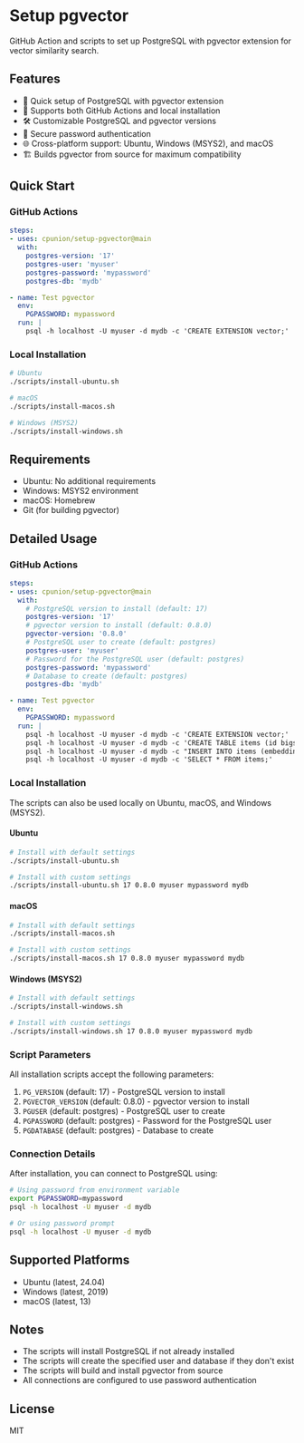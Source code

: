 # Setup pgvector

GitHub Action and scripts to set up PostgreSQL with pgvector extension for vector similarity search.

## Features

- 🚀 Quick setup of PostgreSQL with pgvector extension
- 🔄 Supports both GitHub Actions and local installation
- 🛠️ Customizable PostgreSQL and pgvector versions
- 🔐 Secure password authentication
- 🌐 Cross-platform support: Ubuntu, Windows (MSYS2), and macOS
- 🏗️ Builds pgvector from source for maximum compatibility

## Quick Start

### GitHub Actions

```yaml
steps:
- uses: cpunion/setup-pgvector@main
  with:
    postgres-version: '17'
    postgres-user: 'myuser'
    postgres-password: 'mypassword'
    postgres-db: 'mydb'

- name: Test pgvector
  env:
    PGPASSWORD: mypassword
  run: |
    psql -h localhost -U myuser -d mydb -c 'CREATE EXTENSION vector;'
```

### Local Installation

```bash
# Ubuntu
./scripts/install-ubuntu.sh

# macOS
./scripts/install-macos.sh

# Windows (MSYS2)
./scripts/install-windows.sh
```

## Requirements

- Ubuntu: No additional requirements
- Windows: MSYS2 environment
- macOS: Homebrew
- Git (for building pgvector)

## Detailed Usage

### GitHub Actions

```yaml
steps:
- uses: cpunion/setup-pgvector@main
  with:
    # PostgreSQL version to install (default: 17)
    postgres-version: '17'
    # pgvector version to install (default: 0.8.0)
    pgvector-version: '0.8.0'
    # PostgreSQL user to create (default: postgres)
    postgres-user: 'myuser'
    # Password for the PostgreSQL user (default: postgres)
    postgres-password: 'mypassword'
    # Database to create (default: postgres)
    postgres-db: 'mydb'

- name: Test pgvector
  env:
    PGPASSWORD: mypassword
  run: |
    psql -h localhost -U myuser -d mydb -c 'CREATE EXTENSION vector;'
    psql -h localhost -U myuser -d mydb -c 'CREATE TABLE items (id bigserial PRIMARY KEY, embedding vector(3));'
    psql -h localhost -U myuser -d mydb -c "INSERT INTO items (embedding) VALUES ('[1,2,3]');"
    psql -h localhost -U myuser -d mydb -c 'SELECT * FROM items;'
```

### Local Installation

The scripts can also be used locally on Ubuntu, macOS, and Windows (MSYS2).

#### Ubuntu
```bash
# Install with default settings
./scripts/install-ubuntu.sh

# Install with custom settings
./scripts/install-ubuntu.sh 17 0.8.0 myuser mypassword mydb
```

#### macOS
```bash
# Install with default settings
./scripts/install-macos.sh

# Install with custom settings
./scripts/install-macos.sh 17 0.8.0 myuser mypassword mydb
```

#### Windows (MSYS2)
```bash
# Install with default settings
./scripts/install-windows.sh

# Install with custom settings
./scripts/install-windows.sh 17 0.8.0 myuser mypassword mydb
```

### Script Parameters

All installation scripts accept the following parameters:

1. `PG_VERSION` (default: 17) - PostgreSQL version to install
2. `PGVECTOR_VERSION` (default: 0.8.0) - pgvector version to install
3. `PGUSER` (default: postgres) - PostgreSQL user to create
4. `PGPASSWORD` (default: postgres) - Password for the PostgreSQL user
5. `PGDATABASE` (default: postgres) - Database to create

### Connection Details

After installation, you can connect to PostgreSQL using:

```bash
# Using password from environment variable
export PGPASSWORD=mypassword
psql -h localhost -U myuser -d mydb

# Or using password prompt
psql -h localhost -U myuser -d mydb
```

## Supported Platforms

- Ubuntu (latest, 24.04)
- Windows (latest, 2019)
- macOS (latest, 13)

## Notes

- The scripts will install PostgreSQL if not already installed
- The scripts will create the specified user and database if they don't exist
- The scripts will build and install pgvector from source
- All connections are configured to use password authentication

## License

MIT
